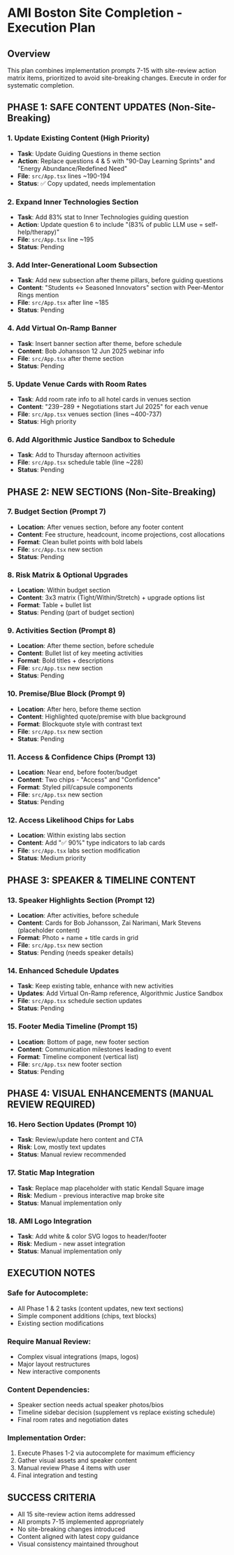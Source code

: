 # AMI Boston Site Completion - Execution Plan

## Overview
This plan combines implementation prompts 7-15 with site-review action matrix items, prioritized to avoid site-breaking changes. Execute in order for systematic completion.

## PHASE 1: SAFE CONTENT UPDATES (Non-Site-Breaking)

### 1. Update Existing Content (High Priority)
- **Task**: Update Guiding Questions in theme section
- **Action**: Replace questions 4 & 5 with "90-Day Learning Sprints" and "Energy Abundance/Redefined Need"
- **File**: `src/App.tsx` lines ~190-194
- **Status**: ✅ Copy updated, needs implementation

### 2. Expand Inner Technologies Section  
- **Task**: Add 83% stat to Inner Technologies guiding question
- **Action**: Update question 6 to include "(83% of public LLM use = self-help/therapy)"
- **File**: `src/App.tsx` line ~195
- **Status**: Pending

### 3. Add Inter-Generational Loom Subsection
- **Task**: Add new subsection after theme pillars, before guiding questions
- **Content**: "Students ↔ Seasoned Innovators" section with Peer-Mentor Rings mention
- **File**: `src/App.tsx` after line ~185
- **Status**: Pending

### 4. Add Virtual On-Ramp Banner
- **Task**: Insert banner section after theme, before schedule  
- **Content**: Bob Johansson 12 Jun 2025 webinar info
- **File**: `src/App.tsx` after theme section
- **Status**: Pending

### 5. Update Venue Cards with Room Rates
- **Task**: Add room rate info to all hotel cards in venues section
- **Content**: "$239-$289 + Negotiations start Jul 2025" for each venue
- **File**: `src/App.tsx` venues section (lines ~400-737)
- **Status**: High priority

### 6. Add Algorithmic Justice Sandbox to Schedule
- **Task**: Add to Thursday afternoon activities
- **File**: `src/App.tsx` schedule table (line ~228)
- **Status**: Pending

## PHASE 2: NEW SECTIONS (Non-Site-Breaking)

### 7. Budget Section (Prompt 7)
- **Location**: After venues section, before any footer content
- **Content**: Fee structure, headcount, income projections, cost allocations
- **Format**: Clean bullet points with bold labels
- **File**: `src/App.tsx` new section
- **Status**: Pending

### 8. Risk Matrix & Optional Upgrades  
- **Location**: Within budget section
- **Content**: 3x3 matrix (Tight/Within/Stretch) + upgrade options list
- **Format**: Table + bullet list
- **Status**: Pending (part of budget section)

### 9. Activities Section (Prompt 8)
- **Location**: After theme section, before schedule
- **Content**: Bullet list of key meeting activities
- **Format**: Bold titles + descriptions
- **File**: `src/App.tsx` new section
- **Status**: Pending

### 10. Premise/Blue Block (Prompt 9)  
- **Location**: After hero, before theme section
- **Content**: Highlighted quote/premise with blue background
- **Format**: Blockquote style with contrast text
- **File**: `src/App.tsx` new section
- **Status**: Pending

### 11. Access & Confidence Chips (Prompt 13)
- **Location**: Near end, before footer/budget
- **Content**: Two chips - "Access" and "Confidence" 
- **Format**: Styled pill/capsule components
- **File**: `src/App.tsx` new section
- **Status**: Pending

### 12. Access Likelihood Chips for Labs
- **Location**: Within existing labs section
- **Content**: Add "✅ 90%" type indicators to lab cards
- **File**: `src/App.tsx` labs section modification
- **Status**: Medium priority

## PHASE 3: SPEAKER & TIMELINE CONTENT

### 13. Speaker Highlights Section (Prompt 12)
- **Location**: After activities, before schedule
- **Content**: Cards for Bob Johansson, Zai Narimani, Mark Stevens (placeholder content)
- **Format**: Photo + name + title cards in grid
- **File**: `src/App.tsx` new section  
- **Status**: Pending (needs speaker details)

### 14. Enhanced Schedule Updates
- **Task**: Keep existing table, enhance with new activities
- **Updates**: Add Virtual On-Ramp reference, Algorithmic Justice Sandbox
- **File**: `src/App.tsx` schedule section updates
- **Status**: Pending

### 15. Footer Media Timeline (Prompt 15)
- **Location**: Bottom of page, new footer section
- **Content**: Communication milestones leading to event
- **Format**: Timeline component (vertical list)
- **File**: `src/App.tsx` new footer section
- **Status**: Pending

## PHASE 4: VISUAL ENHANCEMENTS (MANUAL REVIEW REQUIRED)

### 16. Hero Section Updates (Prompt 10)
- **Task**: Review/update hero content and CTA
- **Risk**: Low, mostly text updates
- **Status**: Manual review recommended

### 17. Static Map Integration
- **Task**: Replace map placeholder with static Kendall Square image  
- **Risk**: Medium - previous interactive map broke site
- **Status**: Manual implementation only

### 18. AMI Logo Integration
- **Task**: Add white & color SVG logos to header/footer
- **Risk**: Medium - new asset integration
- **Status**: Manual implementation only

## EXECUTION NOTES

### Safe for Autocomplete:
- All Phase 1 & 2 tasks (content updates, new text sections)
- Simple component additions (chips, text blocks)
- Existing section modifications

### Require Manual Review:
- Complex visual integrations (maps, logos)
- Major layout restructures  
- New interactive components

### Content Dependencies:
- Speaker section needs actual speaker photos/bios
- Timeline sidebar decision (supplement vs replace existing schedule)
- Final room rates and negotiation dates

### Implementation Order:
1. Execute Phases 1-2 via autocomplete for maximum efficiency
2. Gather visual assets and speaker content
3. Manual review Phase 4 items with user
4. Final integration and testing

## SUCCESS CRITERIA
- All 15 site-review action items addressed
- All prompts 7-15 implemented appropriately  
- No site-breaking changes introduced
- Content aligned with latest copy guidance
- Visual consistency maintained throughout